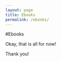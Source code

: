 ```yaml
---
layout: page
title: Ebooks
permalink: /ebooks/
---
```


#Ebooks

Okay, that is all for now!

Thank you!